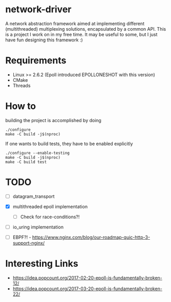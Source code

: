 # network-driver
A network abstraction framework aimed at implementing different (multithreaded) multiplexing solutions, encapsulated by a common API.
This is a project I work on in my free time. It may be useful to some, but I just have fun designing this framework :)

# Requirements

- Linux >= 2.6.2 (Epoll introduced EPOLLONESHOT with this version)
- CMake
- Threads

# How to
building the project is accomplished by doing
```
./configure
make -C build -j$(nproc)
```

If one wants to build tests, they have to be enabled explicitly
```
./configure --enable-testing
make -C build -j$(nproc)
make -C build test
```


# TODO
- [ ] datagram_transport

- [x] multithreaded epoll implementation
  - [ ] Check for race-conditions?!
- [ ] io_uring implementation
- [ ] EBPF?! - https://www.nginx.com/blog/our-roadmap-quic-http-3-support-nginx/

# Interesting Links
- https://idea.popcount.org/2017-02-20-epoll-is-fundamentally-broken-12/
- https://idea.popcount.org/2017-03-20-epoll-is-fundamentally-broken-22/
